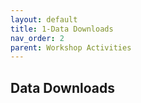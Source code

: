 ```yaml
---
layout: default
title: 1-Data Downloads
nav_order: 2
parent: Workshop Activities
---
```


## Data Downloads
